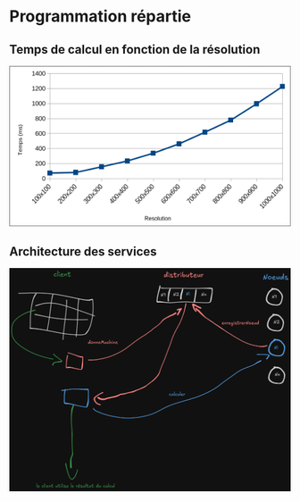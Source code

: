 # Programmation répartie 
## Temps de calcul en fonction de la résolution
![](img/chart.png)

## Architecture des services
![](img/schema_archi.png)
